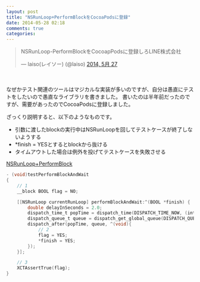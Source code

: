```yaml
---
layout: post
title: "NSRunLoop+PerformBlockをCocoaPodsに登録"
date: 2014-05-28 02:18
comments: true
categories: 
---
```


<blockquote class="twitter-tweet" lang="ja"><p>NSRunLoop-PerformBlockをCocoapPodsに登録しろLINE株式会社</p>&mdash; laiso(レイソー) (@laiso) <a href="https://twitter.com/laiso/statuses/471286202810003459">2014, 5月 27</a></blockquote>
<script async src="//platform.twitter.com/widgets.js" charset="utf-8"></script>

　

なぜかテスト関連のツールはマジカルな実装が多いのですが、自分は愚直にテストをしたいので愚直なライブラリを書きました。
書いたのは半年前だったのですが、需要があったのでCocoaPodsに登録しました。

ざっくり説明すると、以下のようなものです。

- 引数に渡したblockの実行中はNSRunLoopを回してテストケースが終了しないようする
- *finish = YESとするとblockから抜ける
- タイムアウトした場合は例外を投げてテストケースを失敗させる

[NSRunLoop+PerformBlock](https://github.com/ishkawa/NSRunLoop-PerformBlock)


```objectivec
- (void)testPerformBlockAndWait
{
    // 1
    __block BOOL flag = NO;

    [[NSRunLoop currentRunLoop] performBlockAndWait:^(BOOL *finish) {
        double delayInSeconds = 2.0;
        dispatch_time_t popTime = dispatch_time(DISPATCH_TIME_NOW, (int64_t)(delayInSeconds * NSEC_PER_SEC));
        dispatch_queue_t queue = dispatch_get_global_queue(DISPATCH_QUEUE_PRIORITY_DEFAULT, 0);
        dispatch_after(popTime, queue, ^(void){
            // 2
            flag = YES;
            *finish = YES;
        });
    }];

    // 3
    XCTAssertTrue(flag);
}
```
